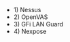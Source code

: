 <ul>
  <li>1) Nessus</li>
  <li>2) OpenVAS</li>
  <li>3) GFi LAN Guard</li>
  <li>4) Nexpose</li>
</ul>
